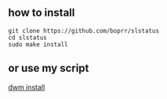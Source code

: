 ## how to install
```shell
git clone https://github.com/boprr/slstatus
cd slstatus
sudo make install
```

## or use my script
[dwm install](https://github.com/boprr/install-dwm)
